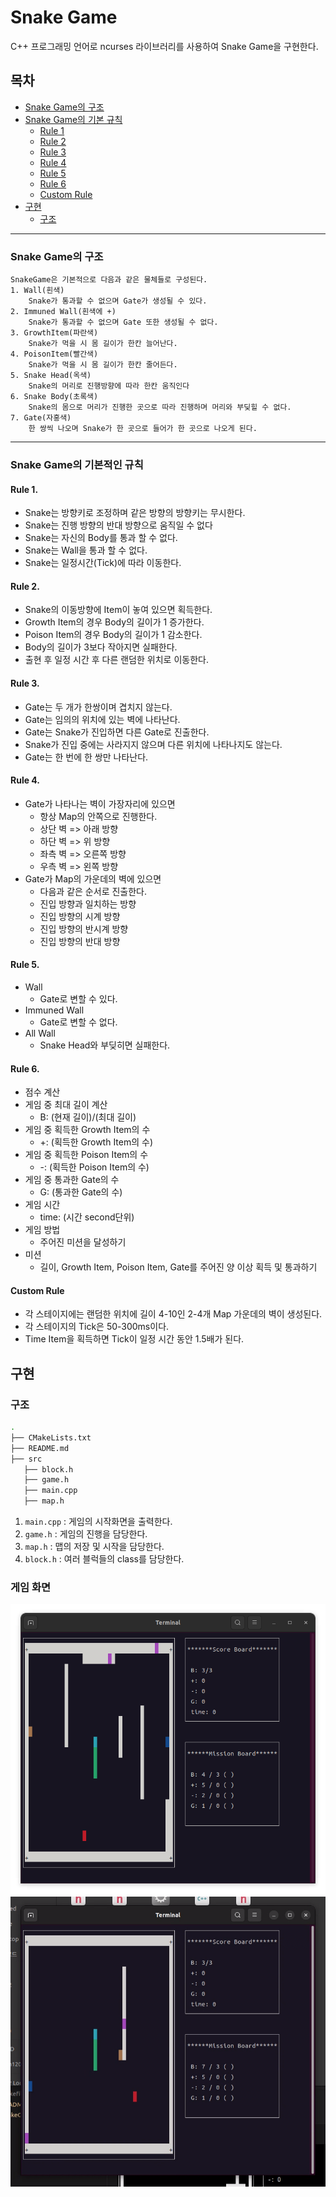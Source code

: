 # Snake Game

C++ 프로그래밍 언어로 ncurses 라이브러리를 사용하여 Snake Game을 구현한다.

## 목차
 - [Snake Game의 구조](#snake-game의-구조)
 - [Snake Game의 기본 규칙](#snake-game의-기본적인-규칙)
   - [Rule 1](#rule-1)
   - [Rule 2](#rule-2)
   - [Rule 3](#rule-3)
   - [Rule 4](#rule-4)
   - [Rule 5](#rule-5)
   - [Rule 6](#rule-6)
   - [Custom Rule](#custom-rule)
 - [구현](#구현)
   - [구조](#구조)

---------------
### Snake Game의 구조
    SnakeGame은 기본적으로 다음과 같은 물체들로 구성된다.
    1. Wall(흰색)
        Snake가 통과할 수 없으며 Gate가 생성될 수 있다.
    2. Immuned Wall(흰색에 +)
        Snake가 통과할 수 없으며 Gate 또한 생성될 수 없다.
    3. GrowthItem(파란색)
        Snake가 먹을 시 몸 길이가 한칸 늘어난다.
    4. PoisonItem(빨간색)
        Snake가 먹을 시 몸 길이가 한칸 줄어든다.
    5. Snake Head(옥색)
        Snake의 머리로 진행방향에 따라 한칸 움직인다
    6. Snake Body(초록색)
        Snake의 몸으로 머리가 진행한 곳으로 따라 진행하며 머리와 부딪힐 수 없다.
    7. Gate(자홍색)
        한 쌍씩 나오며 Snake가 한 곳으로 들어가 한 곳으로 나오게 된다.

-------
    
### Snake Game의 기본적인 규칙

#### Rule 1.
  + Snake는 방향키로 조정하며 같은 방향의 방향키는 무시한다.
  + Snake는 진행 방향의 반대 방향으로 움직일 수 없다
  + Snake는 자신의 Body를 통과 할 수 없다.
  + Snake는 Wall을 통과 할 수 없다.
  + Snake는 일정시간(Tick)에 따라 이동한다.
 
#### Rule 2.
  + Snake의 이동방향에 Item이 놓여 있으면 획득한다.
  + Growth Item의 경우 Body의 길이가 1 증가한다.
  + Poison Item의 경우 Body의 길이가 1 감소한다.
  + Body의 길이가 3보다 작아지면 실패한다.
  + 출현 후 일정 시간 후 다른 랜덤한 위치로 이동한다.

#### Rule 3.
  + Gate는 두 개가 한쌍이며 겹치지 않는다.
  + Gate는 임의의 위치에 있는 벽에 나타난다.
  + Gate는 Snake가 진입하면 다른 Gate로 진출한다.
  + Snake가 진입 중에는 사라지지 않으며 다른 위치에 나타나지도 않는다.
  + Gate는 한 번에 한 쌍만 나타난다.
 
#### Rule 4.
  + Gate가 나타나는 벽이 가장자리에 있으면
    - 항상 Map의 안쪽으로 진행한다.
    - 상단 벽 => 아래 방향
    - 하단 벽 => 위 방향
    - 좌측 벽 => 오른쪽 방향
    - 우측 벽 => 왼쪽 방향
  + Gate가 Map의 가운데의 벽에 있으면
    - 다음과 같은 순서로 진출한다.
    - 진입 방향과 일치하는 방향
    - 진입 방향의 시계 방향
    - 진입 방향의 반시계 방향
    - 진입 방향의 반대 방향

#### Rule 5.
  + Wall
    - Gate로 변할 수 있다.
  + Immuned Wall
    - Gate로 변할 수 없다.
  + All Wall
    - Snake Head와 부딪히면 실패한다.

#### Rule 6.
  + 점수 계산
  + 게임 중 최대 길이 계산
    - B: (현재 길이)/(최대 길이)
  + 게임 중 획득한 Growth Item의 수
    - +: (획득한 Growth Item의 수)
  + 게임 중 획득한 Poison Item의 수
    - -: (획득한 Poison Item의 수)
  + 게임 중 통과한 Gate의 수
    - G: (통과한 Gate의 수)
  + 게임 시간
    - time: (시간 second단위)
  + 게임 방법
    - 주어진 미션을 달성하기
  + 미션
    - 길이, Growth Item, Poison Item, Gate를 주어진 양 이상 획득 및 통과하기

#### Custom Rule
  + 각 스테이지에는 랜덤한 위치에 길이 4-10인 2-4개 Map 가운데의 벽이 생성된다.
  + 각 스테이지의 Tick은 50-300ms이다.
  + Time Item을 획득하면 Tick이 일정 시간 동안 1.5배가 된다.

## 구현

### 구조
 ```bash
 .
 ├── CMakeLists.txt
 ├── README.md
 ├── src
    ├── block.h
    ├── game.h
    ├── main.cpp
    ├── map.h
 ```

 1. `main.cpp` : 게임의 시작화면을 출력한다.
 2. `game.h` : 게임의 진행을 담당한다.
 3. `map.h` : 맵의 저장 및 시작을 담당한다.
 4. `block.h` : 여러 블럭들의 class를 담당한다.

 ### 게임 화면
![](/img/ingame.png)
[![Snake Game 플레이 영상](/img/ingame_mkv.png)](/img/ingame.mkv)
